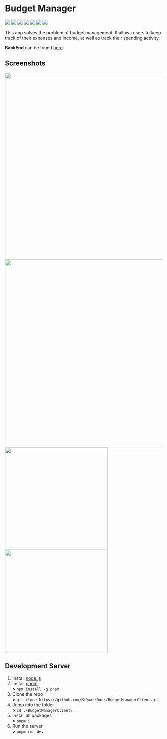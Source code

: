 # Budget Manager

<a href="https://react.dev/"><img src="https://img.shields.io/badge/React-gray?color=0B1121&logo=react&logoColor=00D1F7" /></a>
<a href="https://vite.dev/"><img src="https://img.shields.io/badge/Vite-gray?color=0B1121&logo=vite&logoColor=64A5FF" /></a>
<a href="https://tailwindcss.com/"><img src="https://img.shields.io/badge/TailwindCSS-gray?color=0B1121&logo=tailwindcss" /></a>
<a href="https://www.npmjs.com/package/react-query"><img src="https://img.shields.io/badge/React%20Query-gray?color=0B1121&logo=reactquery" /></a>
<a href="https://ui.shadcn.com/"><img src="https://img.shields.io/badge/shadcn%2Fui-gray?color=000000&logo=shadcnui" /></a>
<a href="https://zustand.docs.pmnd.rs/getting-started/introduction"><img src="https://img.shields.io/badge/Zustand-gray?color=101417&logo=javascript" /></a>
<a href="https://feature-sliced.design/"><img src="https://img.shields.io/badge/FSD-gray?color=030B1E&logo=data:image/png;base64,iVBORw0KGgoAAAANSUhEUgAAABQAAAAaCAYAAAC3g3x9AAAACXBIWXMAAALFAAACxQGJ1n/vAAAAAXNSR0IArs4c6QAAAARnQU1BAACxjwv8YQUAAABISURBVHgB7dKxCQAgDETR0w2cws0cys2cwhEUBbsggikCuVekDHwSQFlYo7Q+8KnmtHdFWMdk2cl5wSsbxGSZw8dm8pX9ZHUTMBUgGU2F718AAAAASUVORK5CYII=" /></a>

This app solves the problem of budget management. It allows users to keep track of their expenses and income, as well as track their spending activity.

**BackEnd** can be found [here](https://github.com/defuzia/BudgetManagement-backend).

## Screenshots

<img width=600 src="https://github.com/user-attachments/assets/cbaaa772-8a7b-43ba-89a0-7589cad8684a"/>
<img width=600 src="https://github.com/user-attachments/assets/6257e335-fd19-442b-b7d6-d976be440d85" /><br/>
<img height=330 src="https://github.com/user-attachments/assets/6620244e-e854-4e4a-acaf-c2b2eef744b2" />
<img height=330 src="https://github.com/user-attachments/assets/ab0cbffe-fbac-46b0-bc72-1341fd0f916b" />

## Development Server

1. Install [node.js](https://nodejs.org/en)
2. Install [pnpm](https://pnpm.io/installation)<br>
   **>** `npm install -g pnpm`
4. Clone the repo<br>
   **>** `git clone https://github.com/MrQuackDuck/BudgetManagerClient.git`
5. Jump into the folder<br>
   **>** `cd .\BudgetManagerClient\`
6. Install all packages<br>
   **>** `pnpm i`
7. Run the server<br>
   **>** `pnpm run dev`
